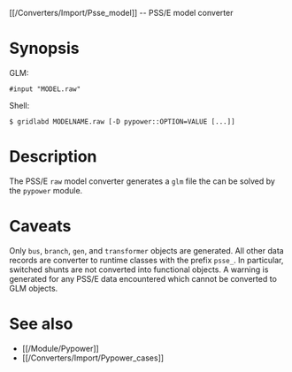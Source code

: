 [[/Converters/Import/Psse_model]] -- PSS/E model converter

# Synopsis

GLM:

~~~
#input "MODEL.raw"
~~~

Shell:

~~~
$ gridlabd MODELNAME.raw [-D pypower::OPTION=VALUE [...]]
~~~

# Description

The PSS/E `raw` model converter generates a `glm` file the can be solved by
the `pypower` module.

# Caveats

Only `bus`, `branch`, `gen`, and `transformer` objects are generated. All
other data records are converter to runtime classes with the prefix `psse_`.
In particular, switched shunts are not converted into functional objects.
A warning is generated for any PSS/E data encountered which cannot be 
converted to GLM objects.

# See also

* [[/Module/Pypower]]
* [[/Converters/Import/Pypower_cases]]
